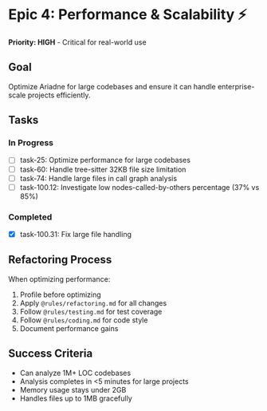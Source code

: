 # Epic 4: Performance & Scalability ⚡

**Priority: HIGH** - Critical for real-world use

## Goal
Optimize Ariadne for large codebases and ensure it can handle enterprise-scale projects efficiently.

## Tasks

### In Progress
- [ ] task-25: Optimize performance for large codebases
- [ ] task-60: Handle tree-sitter 32KB file size limitation
- [ ] task-74: Handle large files in call graph analysis
- [ ] task-100.12: Investigate low nodes-called-by-others percentage (37% vs 85%)

### Completed
- [x] task-100.31: Fix large file handling

## Refactoring Process
When optimizing performance:
1. Profile before optimizing
2. Apply `@rules/refactoring.md` for all changes
3. Follow `@rules/testing.md` for test coverage
4. Follow `@rules/coding.md` for code style
5. Document performance gains

## Success Criteria
- Can analyze 1M+ LOC codebases
- Analysis completes in <5 minutes for large projects
- Memory usage stays under 2GB
- Handles files up to 1MB gracefully